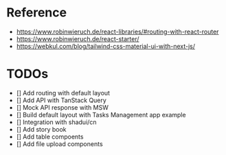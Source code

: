 # Reference 
- https://www.robinwieruch.de/react-libraries/#routing-with-react-router
- https://www.robinwieruch.de/react-starter/
- https://webkul.com/blog/tailwind-css-material-ui-with-next-js/

# TODOs
- [] Add routing with default layout
- [] Add API with TanStack Query
- [] Mock API response with MSW
- [] Build default layout with Tasks Management app example
- [] Integration with shadui/cn
- [] Add story book
- [] Add table compoents 
- [] Add file upload components